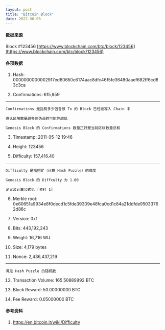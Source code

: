 ```yaml
---
layout: post
title: "Bitcoin Block"
date: 2022-06-03
---
```


#### **数据来源**

Block #123456 [https://www.blockchain.com/btc/block/123456](https://www.blockchain.com/btc/block/123456)

#### **各项数据**

1. Hash: 0000000000002917ed80650c6174aac8dfc46f5fe36480aaef682ff6cd83c3ca
 
2. Confirmations: 615,659

---
    Confirmations 是指有多少包含该 Tx 的 Block 已经被写入 Chain 中

    确认区块数量越多则伪造的可能性越低

    Genesis Block 的 Confirmations 数量正好是当前区块数量总和

3. Timestamp: 2011-05-12 19:46

4. Height: 123456

5. Difficulty: 157,416.40

---
    Difficulty 是指挖矿（计算 Hash Puzzle）的难度

    Genesis Block 的 Diffculty 为 1.00

    定义及计算公式见 [资料 1]

6. Merkle root: 0e60651a9934e8f0decd1c5fde39309e48fca0cd1c84a21ddfde95033762d86c

7. Version: 0x1

8. Bits: 443,192,243

9. Weight: 16,716 WU

10. Size: 4,179 bytes

11. Nonce: 2,436,437,219

---
    满足 Hash Puzzle 的随机数

12. Transaction Volume: 165.50889992 BTC

13. Block Reward: 50.00000000 BTC

14. Fee Reward: 0.05000000 BTC

#### **参考资料**

1. <https://en.bitcoin.it/wiki/Difficulty>
